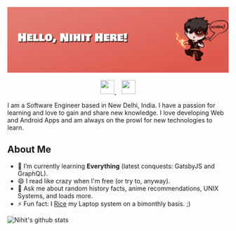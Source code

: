 <p align="center">
  <img src="banner.png" alt="Banner saying Hello, Nihit Here!" />
</p>
<p align="center">
  <a href="https://www.linkedin.com/in/nihitb06">
    <img height="32" width="32" src="https://unpkg.com/simple-icons@v3/icons/linkedin.svg" />
  </a>
&nbsp;&nbsp;
  <a href="mailto:nihitb06.dev@gmail.com">
    <img height="32" width="32" src="https://unpkg.com/simple-icons@v3/icons/gmail.svg" />
  </a>
</p>

I am a Software Engineer based in New Delhi, India. I have a passion for learning and love to gain and share new knowledge.
I love developing Web and Android Apps and am always on the prowl for new technologies to learn.

## About Me
- 🌱 I’m currently learning **Everything** (latest conquests: GatsbyJS and GraphQL).
- 😄 I read like crazy when I'm free (or try to, anyway).
- 💬 Ask me about random history facts, anime recommendations, UNIX Systems, and loads more.
- ⚡ Fun fact: I [Rice](https://www.reddit.com/r/unixporn/wiki/themeing/dictionary#wiki_rice) my Laptop system on a bimonthly basis. ;)

![Nihit's github stats](https://github-readme-stats.vercel.app/api?username=nihitb06)
